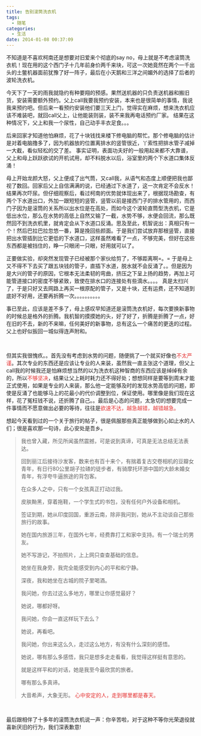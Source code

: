 ```yaml
---
title: 告别滚筒洗衣机
tags:
  - 随笔
categories:
  - 生活
date: 2014-01-08 00:37:09
---
```

不知道是不喜欢柯南还是想要对旧爱来个彻底的say no，母上就是不考虑滚筒洗衣机！现在用的这个西门子十几年前身价两千来块，可这一次她竟然在两个一千出头的土鳖机器面前犹豫了好一阵子，最后在小天鹅和三洋之间媚外的选择了后者的波轮洗衣机。

今天下了一天的雨我就隐约有种要翔的预感。果然送机器的只负责送机器和搬旧货，安装需要额外预约。父上call我要我预约安装，本来也是很简单的事情，我说我来预约吧。但后来一看预约安装他们要三天上门，觉得实在麻烦，想来洗衣机应该不难装吧，就回call父上，让他能装则装，装不来我再电话预约厂家。 结果在这种情况下，父上和我一个尿性，自己动手丰衣足食。。。

后来回家才知道他怕麻烦，花了十块钱找来楼下修电脑的帮忙。那个修电脑的估计是对着电脑撸多了，因为机器放的位置离排水的竖管很近，丫索性把排水管子减掉一大截，看似轻松的交了差。 事实证明，表面功夫好的一般用起来都不大靠谱，父上和母上跃跃欲试的开机试用，却不料脱水以后，浴室里的两个下水道口集体反涌！

<!--more-->

母上开始龙颜大怒，父上便成了出气筒，又call我，从语气和态度上顺便把我也鄙视了数回。回家后父上自信满满的说，已经通过下水道了，这一次肯定不会反水！结果再次吓尿。但仔细观察后，看过柯南的优势就体现出来了，根据现场勘查，有两个下水道出口，外加一跟短短的竖管，竖管以前是接西门子的排水管用的，而西门子因为是滚筒的关系所以出水位是在高处，而如今这个波轮直筒型洗衣机，它是低出水位，那么在水势的高低上自然又输了一截，水势不够，水便会回流，那么既然回不到洗衣机里，就肯定会从下水道口反涌。思及至此，机智说出：真相只有一个！然后巴拉巴拉忽悠一番，算是挽回些颜面。于是我们尝试放弃那根竖管，直接把出水管插到比它更低的下水道口，这样虽然难看了一点，不够完美，但好在这些东西都是被挡住的，睁一只眼闭一只眼，好用就可以了。

正要做实验，却突然发现管子已经被那个家伙给剪了，不够距离啊=。= 于是母上又不得不下去买了跟五块钱的管子，直插下水道，脱水就不会反涌了。。但是因为是大兴的管子的原因，它根本无法柔韧的弯曲，挤压之下呈上扬的趋势，再加上可能管道接口的密度不够紧致，致使在排水口的连接处有些滴水。。。。 真是太扫兴了，于是只好又去网路上再买一根原配的管子，又是十块，还有运费，还不知道到底好不好用，还要再折腾一次。。。。。。。。。。

事已至此，应该是差不多了，母上感叹早知道还是滚筒洗衣机好，每次要换新事物的时候总是格外的折腾。我机智的摸摸她的头，好了好了，折腾是折腾了一点，好在旧的不去，新的不来嘛，任何美好的新事物，总有这么一个痛苦的更迭的过程。父上也好似扳回一城似得连声附和。

<br>

但其实我很愧疚。。首先没有考虑到水势的问题，随便挑了一个就买好像也<span style="color:#E53333;">不太严谨</span>。其次专业的东西还是应该让专业的人来装，虽然我一直主张这个道理，但父上call我的时候我还是怕麻烦想当然的以为洗衣机这种智商的东西应该是绰绰有余的，所以<span style="color:#E53333;">不够坚决</span>，结果让父上耗时耗力还不得好处；想想同样是要等到周末才能正式使用，如果是专业的人来装，那么他一定能够及时的发现水势高低的问题，即使是反涌了也能够马上的花最小的代价调整到位，保证使用。哪里像是我们现在这样，花了冤枉钱不说，还折腾了自己。。最后是心态的问题，太急切的想要完成一件事情而不愿意做出必要的等待，往往是<span style="color:#E53333;">欲速不达，越急越错，越错越急。</span>

想起今天看到过的一个关于旅行的帖子，很是佩服那些真正能够做到心如止水的人们；很是喜欢那一句诗，此心安处是吾乡。

> 我也曾入藏，所见所闻虽然震撼，可是说到真谛，可真是无法总结无法表达。
> 
> 回到丽江后接待沙发客，数来也有百十来个，有揣着复古交卷相机的豆瓣女青年，有日行80公里胡子拉碴的徒步者，有骑摩托环游中国的大龄未婚女青年，有浮夸牛逼旅途的背包客。
> 
> 在众多人之中，只有一个女孩真正打动过我。
> 
> 皮肤黝黑，穿着拖鞋，一个学生式的书包，没有任何户外设备和相机。
> 
> 签证到期，她从印度回国，重游云南，除非我问到，她从不主动谈自己那些旅行的故事。
> 
> 她在国内旅游三年，在国外七年，经费靠打工和家中支持。有一个瑞士的男友。
> 
> 她不写游记，不拍照片，上上网只查查基础的信息。
> 
> 她坐在我身旁，我完全能感受到内心的平和和宁静。
> 
> 深夜，我和她坐在古城的院子里喝酒。
> 
> 我问她，你去过这么多地方，哪里让你感觉最好？
> 
> 她说，哪都好呀。
> 
> 我问她，你会一直这样玩下去么？
> 
> 她说，再看吧。
> 
> 我问她，你出来这么久，走过这么地方，有没有什么深刻的感悟。
> 
> 她说，哪有那么多感悟，我只是想多走走看看，我觉得这样挺有意思的。
> 
> 就是这样平和的对话，她是我至今最欣赏的旅者。
> 
> 哪有那么多真谛。
> 
> 大音希声，大象无形。<span style="color:#E53333;"> 心中安定的人，走到哪里都是春天。</span>

<br>

最后跟相伴了十多年的滚筒洗衣机说一声：你辛苦啦，对于这种不等你光荣退役就喜新厌旧的行为，我们深表歉意!